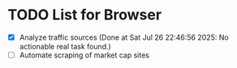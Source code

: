 # TODO List for Browser

- [x] Analyze traffic sources  (Done at Sat Jul 26 22:46:56 2025: No actionable real task found.)
- [ ] Automate scraping of market cap sites
